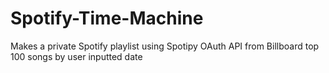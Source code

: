 # Spotify-Time-Machine
Makes a private Spotify playlist using Spotipy OAuth API from Billboard top 100 songs by user inputted date
